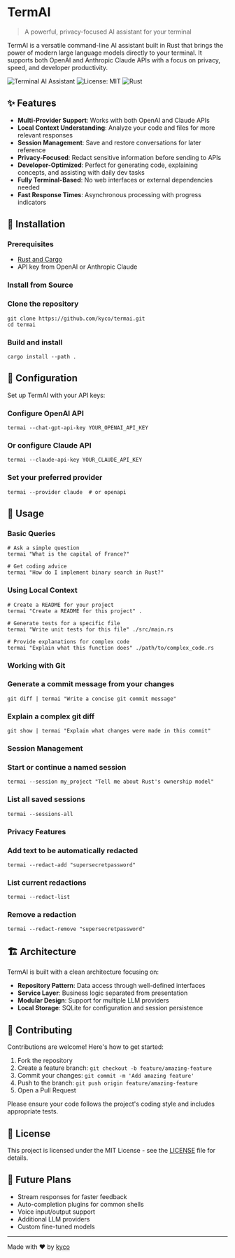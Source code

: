 # TermAI

> A powerful, privacy-focused AI assistant for your terminal

TermAI is a versatile command-line AI assistant built in Rust that brings the power of modern large language models directly to your terminal. It supports both OpenAI and Anthropic
Claude APIs with a focus on privacy, speed, and developer productivity.

![Terminal AI Assistant](https://img.shields.io/badge/Terminal-AI_Assistant-blueviolet) ![License: MIT](https://img.shields.io/badge/License-MIT-green.svg) ![Rust](https://img.shields.io/badge/Rust-1.70+-orange.svg)

## ✨ Features

- **Multi-Provider Support**: Works with both OpenAI and Claude APIs
- **Local Context Understanding**: Analyze your code and files for more relevant responses
- **Session Management**: Save and restore conversations for later reference
- **Privacy-Focused**: Redact sensitive information before sending to APIs
- **Developer-Optimized**: Perfect for generating code, explaining concepts, and assisting with daily dev tasks
- **Fully Terminal-Based**: No web interfaces or external dependencies needed
- **Fast Response Times**: Asynchronous processing with progress indicators

## 🚀 Installation

### Prerequisites

- [Rust and Cargo](https://www.rust-lang.org/tools/install)
- API key from OpenAI or Anthropic Claude

### Install from Source

### Clone the repository

```                                                                                                                                                               
git clone https://github.com/kyco/termai.git
cd termai
```

### Build and install

```
cargo install --path .
```

## 🔧 Configuration

Set up TermAI with your API keys:

### Configure OpenAI API

```                                                                                                                                                               
termai --chat-gpt-api-key YOUR_OPENAI_API_KEY
```

### Or configure Claude API

```
termai --claude-api-key YOUR_CLAUDE_API_KEY
```

### Set your preferred provider

```                                                                                                                                                               
termai --provider claude  # or openapi
```

## 📖 Usage

### Basic Queries

```
# Ask a simple question
termai "What is the capital of France?"

# Get coding advice
termai "How do I implement binary search in Rust?"
```

### Using Local Context

```
# Create a README for your project
termai "Create a README for this project" .

# Generate tests for a specific file
termai "Write unit tests for this file" ./src/main.rs

# Provide explanations for complex code
termai "Explain what this function does" ./path/to/complex_code.rs
```

### Working with Git

### Generate a commit message from your changes

```
git diff | termai "Write a concise git commit message"
```

### Explain a complex git diff

```                                                                                                                                                               
git show | termai "Explain what changes were made in this commit"
```

### Session Management

### Start or continue a named session

```
termai --session my_project "Tell me about Rust's ownership model"
```

### List all saved sessions

```                                                                                                                                                               
termai --sessions-all
```

### Privacy Features

### Add text to be automatically redacted

```
termai --redact-add "supersecretpassword"
```

### List current redactions

```                                                                                                                                                               
termai --redact-list
```

### Remove a redaction

```
termai --redact-remove "supersecretpassword"
```

## 🏗️ Architecture

TermAI is built with a clean architecture focusing on:

- **Repository Pattern**: Data access through well-defined interfaces
- **Service Layer**: Business logic separated from presentation
- **Modular Design**: Support for multiple LLM providers
- **Local Storage**: SQLite for configuration and session persistence

## 🤝 Contributing

Contributions are welcome! Here's how to get started:

1. Fork the repository
2. Create a feature branch: `git checkout -b feature/amazing-feature`
3. Commit your changes: `git commit -m 'Add amazing feature'`
4. Push to the branch: `git push origin feature/amazing-feature`
5. Open a Pull Request

Please ensure your code follows the project's coding style and includes appropriate tests.

## 📄 License

This project is licensed under the MIT License - see the [LICENSE](LICENSE) file for details.

## 🔮 Future Plans

- Stream responses for faster feedback
- Auto-completion plugins for common shells
- Voice input/output support
- Additional LLM providers
- Custom fine-tuned models

---                                                                                                                                                                                                                

Made with ❤️ by [kyco](https://github.com/kyco)    